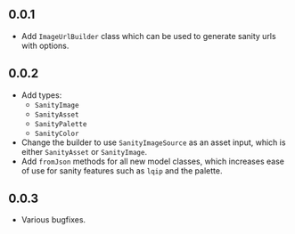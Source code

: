 ## 0.0.1

- Add `ImageUrlBuilder` class which can be used to generate sanity urls with options.

## 0.0.2

- Add types:
  - `SanityImage`
  - `SanityAsset`
  - `SanityPalette`
  - `SanityColor`
- Change the builder to use `SanityImageSource` as an asset input, which is either `SanityAsset` or `SanityImage`.
- Add `fromJson` methods for all new model classes, which increases ease of use for sanity features such as `lqip` and the palette.

## 0.0.3

- Various bugfixes.
